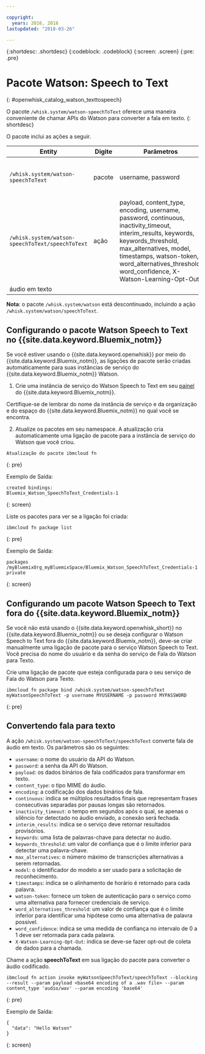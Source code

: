 ```yaml
---

copyright:
  years: 2016, 2018
lastupdated: "2018-03-26"

---
```


{:shortdesc: .shortdesc}
{:codeblock: .codeblock}
{:screen: .screen}
{:pre: .pre}

# Pacote Watson: Speech to Text
{: #openwhisk_catalog_watson_texttospeech}

O pacote `/whisk.system/watson-speechToText` oferece uma maneira conveniente de chamar APIs do Watson para converter a fala em texto.
{: shortdesc}

O pacote inclui as ações a seguir.

| Entity | Digite | Parâmetros | Descrição |
| --- | --- | --- | --- |
| `/whisk.system/watson-speechToText` | pacote | username, password | Pacote para converter fala em texto |
| `/whisk.system/watson-speechToText/speechToText` | ação | payload, content_type, encoding, username, password, continuous, inactivity_timeout, interim_results, keywords, keywords_threshold, max_alternatives, model, timestamps, watson-token, word_alternatives_threshold, word_confidence, X-Watson-Learning-Opt-Out | Converter
áudio em texto |

**Nota**: o pacote `/whisk.system/watson` está descontinuado, incluindo a ação `/whisk.system/watson/speechToText`.

## Configurando o pacote Watson Speech to Text no {{site.data.keyword.Bluemix_notm}}

Se você estiver usando o {{site.data.keyword.openwhisk}} por meio do {{site.data.keyword.Bluemix_notm}}, as ligações de pacote serão criadas automaticamente
para suas instâncias de serviço do {{site.data.keyword.Bluemix_notm}} Watson.

1. Crie uma instância de serviço do Watson Speech to Text em seu [painel](http://console.ng.Bluemix.net) do {{site.data.keyword.Bluemix_notm}}.

  Certifique-se de lembrar do nome da instância de serviço e da organização e do espaço do {{site.data.keyword.Bluemix_notm}} no qual você se encontra.

2. Atualize os pacotes em seu namespace. A atualização cria automaticamente uma ligação de pacote para a instância de serviço do Watson que você criou.
  ```
  Atualização do pacote ibmcloud fn
  ```
  {: pre}

  Exemplo de Saída:
  ```
  created bindings:
  Bluemix_Watson_SpeechToText_Credentials-1
  ```
  {: screen}

  Liste os pacotes para ver se a ligação foi criada:
  ```
  ibmcloud fn package list
  ```
  {: pre}

  Exemplo de Saída:
  ```
  packages
  /myBluemixOrg_myBluemixSpace/Bluemix_Watson_SpeechToText_Credentials-1 private
  ```
  {: screen}

## Configurando um pacote Watson Speech to Text fora do {{site.data.keyword.Bluemix_notm}}

Se você não está usando o {{site.data.keyword.openwhisk_short}} no {{site.data.keyword.Bluemix_notm}} ou se deseja configurar o Watson Speech to Text fora do {{site.data.keyword.Bluemix_notm}}, deve-se criar manualmente uma ligação de pacote para o serviço Watson Speech to Text. Você precisa do nome do usuário e da senha do serviço de Fala do Watson para Texto.

Crie uma ligação de pacote que esteja configurada para o seu serviço de Fala do Watson para Texto.
```
ibmcloud fn package bind /whisk.system/watson-speechToText myWatsonSpeechToText -p username MYUSERNAME -p password MYPASSWORD
```
{: pre}

## Convertendo fala para texto

A ação `/whisk.system/watson-speechToText/speechToText` converte fala de áudio em texto. Os parâmetros são os seguintes:

- `username`: o nome do usuário da API do Watson.
- `password`: a senha da API do Watson.
- `payload`: os dados binários de fala codificados para transformar em texto.
- `content_type`: o tipo MIME do áudio.
- `encoding`: a codificação dos dados binários de fala.
- `continuous`: indica se múltiplos resultados finais que representam frases consecutivas separadas por pausas longas são retornados.
- `inactivity_timeout`: o tempo em segundos após o qual, se apenas o silêncio for detectado no áudio enviado, a conexão será fechada.
- `interim_results`: indica se o serviço deve retornar resultados provisórios.
- `keywords`: uma lista de palavras-chave para detectar no áudio.
- `keywords_threshold`: um valor de confiança que é o limite inferior para detectar uma palavra-chave.
- `max_alternatives`: o número máximo de transcrições alternativas a serem retornadas.
- `model`: o identificador do modelo a ser usado para a solicitação de reconhecimento.
- `timestamps`: indica se o alinhamento de horário é retornado para cada palavra.
- `watson-token`: fornece um token de autenticação para o serviço como uma alternativa para fornecer credenciais de serviço.
- `word_alternatives_threshold`: um valor de confiança que é o limite inferior para identificar uma hipótese como uma alternativa de palavra possível.
- `word_confidence`: indica se uma medida de confiança no intervalo de 0 a 1 deve ser retornada para cada palavra.
- `X-Watson-Learning-Opt-Out`: indica se deve-se fazer opt-out de coleta de dados para a chamada.

Chame a ação **speechToText** em sua ligação do pacote para converter o áudio codificado.
```
ibmcloud fn action invoke myWatsonSpeechToText/speechToText --blocking --result --param payload <base64 encoding of a .wav file> --param content_type 'audio/wav' --param encoding 'base64'
```
{: pre}

Exemplo de Saída:
```
{
  "data": "Hello Watson"
}
```
{: screen}
